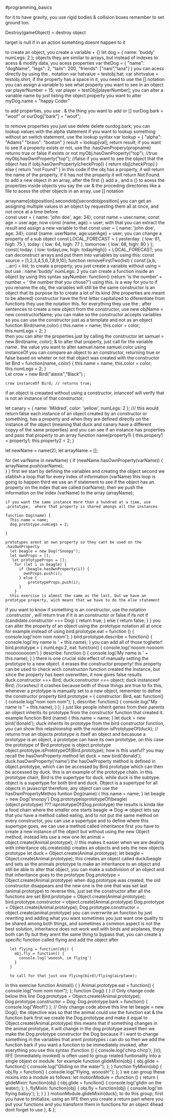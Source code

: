 #programming_basics 

for it to have gravity, you use rigid bodies & collision boxes
remember to set ground too.

Destroy(gameObject) = destroy object

target is null if in an action somehting doesnt happen to it

to create an object, you create a variable + {}
  let dog = {
    name: 'buddy'
    numLegs: 2
  };
objects
  they are similar to arrays, but instead of indexes to acess & modify data, you acess properties
    var theDog = {
      "name": "dogName",
      "legs": 2,
      "tails": 200,
      "friends": ["nani","lana"]
    }
  you can acess directly by using the . notation
    var hatvalue = testobj.hat; 
    var shirtvalue = testobj.shirt;
  if the property has a space in it, you need to use the [] notation
  you can assign a variable to see what property you want to see in an object
    var playerNumber = 15;
    var player = testObj[playerNumber];
  you can alter a variable name by just listing the object.property you want to alter 
    myDog.name = "happy Coder"

to add properties, you use . & the thing you want to add or []
  ourDog.bark = "woof"
  or
  ourDog["bark"] = "woof";

to remove properties you just use delete
  delete ourdog.bark;
you can lookup values with the alpha statement
if you want to lookup something without an switch statement, use the lookup syntax
  var lookup = {
    "alpha": "Adams"
    "bravo": "boston"
  }
  result = lookup[val];
  return result;
if you want to see if a property exists or not, use the .hasOwnPropery(propname)
  returns true or false if exists or not
  myObj.hasOwnProperty("top"); //true
  myObj.hasOwnProperty("top"); //false
if you want to see the object that the object has
  if (obj.hasOwnProperty(checkProp)) {
    return obj[checkProp]
  } else {
    return "not Found"
  }
  in this code if the obj has a property, it will return the name of the property,
  if it has not the property it will return Not Found.
to add a new object in an array, after the first {} add a , and a {}
to acess the properties inside objects you
  say the var & the proceding directories like a file
to acess the other objects in an array, use [] notation

  arrayname[objposition].secondobj[secondobjposition]
you can get an assigning multiple values in an object by requesting them all at once, and not once at a time
  before  
    const user = { name: 'john doe', age: 34};
      const name = user.name; 
      const age = user.age;
  now
    const {name, age} = user;
  with that you can extract the result and assign a new variable to that
    const user = { name: 'john doe', age: 34};
    const {name: userName, age:userAge} = user;
you can change  a property of a sub object
    const LOCAL_FORECAST = {
    yesterday: { low: 61, high: 75 },
    today: { low: 64, high: 77 },
    tomorrow: { low: 68, high: 80 }
  };
  const{ today: { low: todayLow, high: todayHigh}} = LOCAL_FORECAST;
you can deconstruct arrays and put them into variables by using this:
    const source = [1,2,3,4,5,6,7,8,9,10];
    function removeFirstTwo(list) {
      const [a,b, ...arr] = list; 
to create a property, you just create a variable without using = but use :
  name:'buddy'
  numLegs: 2
you can create a function inside an object by using this syntax
  sayNumber: function() {return 'is the number' + number + ' the number that you chose?'}
using this. is a way for you to if you rename the obj, the variables will still be the same
constructor is an object that its purpose its to create a lot of its kind (the properties are meant to be altered)
  constructor have the first letter capitalized to diferentiate from functions 
    they use the notation this. for everything
    they use the ; after sentences
    to create a new object from the constructor, use new objName = new constructorName;
  you can make so the constructor accepts variables so you can use the constructor just as a template and not as an object
    function Bird(name,color) {
        this.name = name;
        this.color = color;
        this.numLegs = 2;
      }        
  then you can alter the properties just by calling the constructor
    let samuel = new Bird(name, color);
    & to alter that property, just call for the variable name . the value you want to alter
      samuel.name
      samuel.color
using instanceOf you can compare an object to an constructor, returning true or false based on wheter or not that object was created with the constructor
  let Bird = function(name, color) {
    this.name = name;
    this.color = color;
    this.numLegs = 2;
  }    
    Let crow = new Bird("alexis","Black") ;


    crow instanceOf Bird; // returns true;

  if an object is creaated without using a constructor, intanceof will verify that is not an instance of that constructor;

  let canary = {
    name: 'Mildred',
    color: 'yellow',
    numLegs: 2
  };
        /// this would return false
each instance of an object created by an constructor or something, has a property and when they are defined directly on the instance of the object
(meaning that duck and canary have a different copyy of the same properties)
and you can see if an instance has properties and pass that property to an array
  function name(property1) {
    this.propery1 = property1;
    this.property2 = 2;
  }
  
  let newName = name(2);
  let arrayName = [];

  for (let varName in newName) {
    if (newName.hasOwnProperty(varName)) {
      arrayName.push(varName);      
    }
  }
    first we start by defining the variables and creating the object 
    second we stablish a loop that for every index of information (varName) this loop is going to happen
    third we use an if statement to see if the object has an property on the index that we called (varName);
    then we push the information on the index (varName) to the array (arrayName);

    if you want the same instance more than a hundred at a time, use .prototype,  where that property is shared amongs all the instances

    function Dog(name) {
      This.name = name;
      dog.prototype.numLegs = 2;

    }

    prototypes arent an own property so they cant be used on the .hasOwnProperty
      let beagle = new Dog("Snoopy");
      let ownProps = [];
       let prototypeProps = [];
        for (let i in beagle) {
          if (beagle.hasOwnProperty(i)) {
            ownProps.push(i);
          } else {
              prototypeProps.push(i);
          }
        }
      this exercise is almost the same as the last, but we have an prototype property, wich means that we have to do the else statement
if you want to know if something is an constructor, use the notation .constructor , will return true if it is an constructor or false if its not
        if (candidate.constructor === Dog) {
          return true;
        } else {
          return false;
        }
      }
you can alter the property of an object using the .prototype notation all at once 
  for example 
    instead of using
      bird.prototype.eat = function () {
        console.log('nom nom noom');
    }
      bird.prototype.describe = function() {
        console.log('my name is ' + this.name);
      }
    you can add all of those togheter!
      bird.prototype = {
        numLegs:2,
        eat: function() {
          console.log('nooom noooom nooooooooom')
        }
        describe: function () {
          console.log('My name is ' + this.name);
        }
      }
there is one crucial side effect of manually setting the prototype to a new object. it erases the constructor property! this property can be used 
to check wich constructon function created the instance, but since the property has been overwitten, it now gives false results 
    duck.constructor === Bird;
    duck.constructor === object;
    duck instanceof Bird;
      //crashes//
      it crashes because both of those things are true
to fix this, whenever a prototype is manually set to a new object, remember to define the constructor property
  bird.prototype = {
    constructor: Bird,
      eat: function() {
      console.log("nom nom nom");
    },
    describe: function() {
      console.log("My name is " + this.name); 
    }
  };
  }
just like people inherit genes from their parents an object inherits its prototype from the constructor function that created it. 
  example 
    function Bird (name) {
      this.name = name;
    }
    let duck = new bird('donald');
duck inherits its prototype from the bird constructor function, you can show this relashionship with the notation isPrototypeOf(duck); // returns true
an objects prototype is itself an object and becasuse a prototype is an object, a prototype can have its own prototype, on this case the prototype of 
Bird.prototype is object.prototype
  object.prototype.isPrototypeOf(Bird.prototype);
how is this useful? you may recall the hasOwnProperty method
  let duck = new bird('donald');
  duck.hasOwnProperty('name')
the hasOwProperty method is defined in object.prototype, which can be accessed by Bird.prototype which can then be accessed by duck. this is an example of the prototype chain. in this prototype chain, 
Bird is the supertype for duck. while duck is the subtype. object is a supertype for both bird and duck. Object is a supertype for all objects in javascript therefore, any object can use the hasOwnPropertyMethos
 funtion Dog(name) {
   this.name = name;
 }
 let beagle = new Dog('snoopy')
 Dog.prototypeisprototypeOf(beagle)
 (object.prototype) ???.isprototypeOf(Dog.prototype)
  the results is kinda like a food chain where the smaller one starts
  beagle => Dog => object
lets say that you have a method called eating, and to not put the same method on every constructor, you can use a supertype and to define where this
supertype goes, we can use a method called inheritance
    first you have to create a new instance of the object but without using the new Object method, instead lets use a new one
    let animal = object.create(Animal.prototype); // this makes it easier when we are dealing with inheritance
  obj.create(obj) creates an objects and sets the new objects prototype
  let duck = Object.create(Animal.prototype);
  let beagle = Object.create(Animal.prototype);
  this creates an object called duck/beagle and sets as the animals prototype
to make an inheritance to an object and still be able to alter that object, you can make a subdivision of an object and that inheritance goes to the prototype
  Dog.prototype = Object.create(Animal.prototype)
when dog.prototype was created, the old constructor disappears and the new one is the one that was set last (animal.prototype)
to reverse this, just set the constructor after all the functions are set
  Bird.prototype = Object.create(Animal.prototype);
    bird.prototype.constructor = object.create(Animal.prototype)
  Dog.prototype = Object.create(Animal.prototype);
    Dog.prototype.constructor = object.create(animal.prototype)
you can overrwrite an function by just rewriting and adding what you want
sometimes you just want one quality to be shared among both things, and sometimes a common aspect is not the best solution,
inheritance does not work well with birds and airplanes, theyy both can fly but they arent the same thing
  to bypass that, you can create a specific function called flying and add the object after

      let flying = function(obj) {
        obj.fly = function() {
          console.log('wooosh, im flying')
        }
      }

      to call for that just use flying(bird)/flying(airplane);
in this exercise 
  function Animal() { }
  Animal.prototype.eat = function() { console.log("nom nom nom"); };
  function Dog() { }
  // Only change code below this line
  Dog.prototype = Object.create(Animal.prototype);
  Dog.prototype.constructor = Dog;
  Dog.prototype.bark = function() {
    console.log('Woof!')
  };
  // Only change code above this line
  let beagle = new Dog();
    the objective was so that the animal could use the function eat & the function bark
    first we create the Dog.prototype and make it equal to Object.create(Animal.prototype)
      this means that if something changes in the animal prototype, it will change in the dog prototype aswell
      then we make the Dog.prototype constructor the Dog because if i want to change something in the variables that arent prototypes i can do so
      then we add the function bark 
if you want a function to be immediately invoked, after everything you use this syntax
  (function () {
    console.log('chirp chirp');
  })();
IIFE (immediately invoked) is often used to group related funtionality into a single objext or module. for example 
  function glideMixin(obj) {
    obj.glide = function() {
      console.log("Gliding on the water");
    };
  }
  function flyMixin(obj) {
    obj.fly = function() {
      console.log("Flying, wooosh!");
    };
  }
we can group these mixins into a module as follows:
  let motionModule = (function () {
 return {
      glideMixin: function(obj) {
        obj.glide = function() {
          console.log('glidin on the water);
        };
      },
      flyMixin: function(obj) {
        obj.fly = function(obj) {
          console.log('im flying babyy');
        };
      }
    }
  }
    motionModule.glideMixin(duck);
    to do this group, first you have to tinitialize, using an IIFE  then you create a return part where you put your functions
    and you transform them in functions for an object 4head
    dont forget to use }, & };




